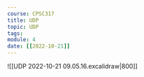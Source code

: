 ```yaml
---
course: CPSC317
title: UDP
topic: UDP
tags:
module: 4
date: [[2022-10-21]]
---
```


![[UDP 2022-10-21 09.05.16.excalidraw|800]]